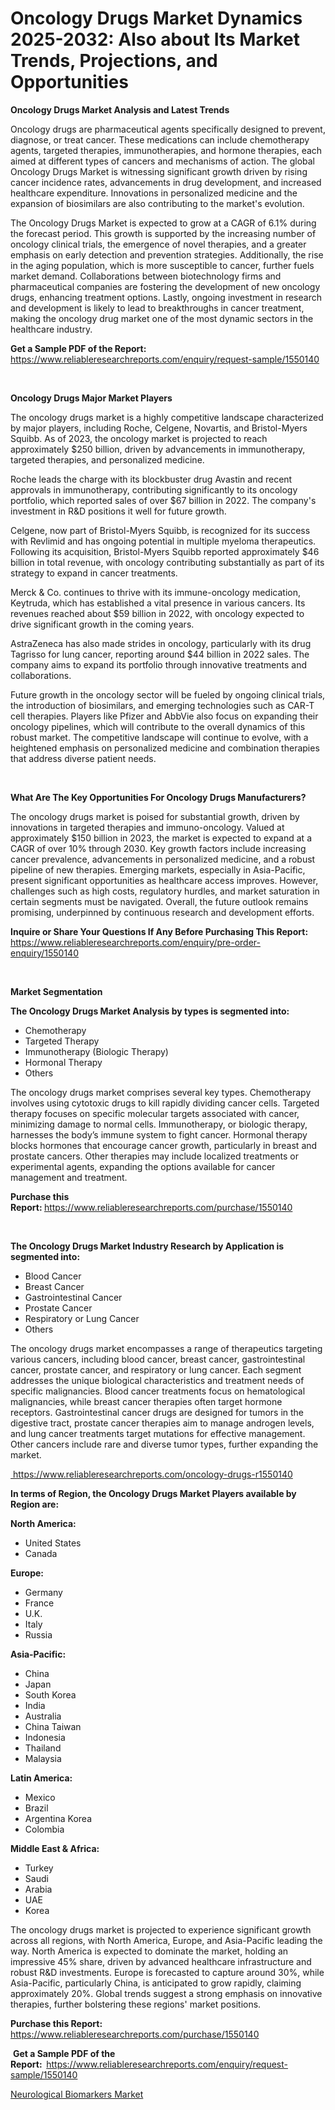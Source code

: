 <p><h1>Oncology Drugs Market Dynamics 2025-2032: Also about Its Market Trends, Projections, and Opportunities</h1></p><p><strong>Oncology Drugs Market Analysis and Latest Trends</strong></p>
<p><p>Oncology drugs are pharmaceutical agents specifically designed to prevent, diagnose, or treat cancer. These medications can include chemotherapy agents, targeted therapies, immunotherapies, and hormone therapies, each aimed at different types of cancers and mechanisms of action. The global Oncology Drugs Market is witnessing significant growth driven by rising cancer incidence rates, advancements in drug development, and increased healthcare expenditure. Innovations in personalized medicine and the expansion of biosimilars are also contributing to the market's evolution.</p><p>The Oncology Drugs Market is expected to grow at a CAGR of 6.1% during the forecast period. This growth is supported by the increasing number of oncology clinical trials, the emergence of novel therapies, and a greater emphasis on early detection and prevention strategies. Additionally, the rise in the aging population, which is more susceptible to cancer, further fuels market demand. Collaborations between biotechnology firms and pharmaceutical companies are fostering the development of new oncology drugs, enhancing treatment options. Lastly, ongoing investment in research and development is likely to lead to breakthroughs in cancer treatment, making the oncology drug market one of the most dynamic sectors in the healthcare industry.</p></p>
<p><strong>Get a Sample PDF of the Report:&nbsp;</strong> <a href="https://www.reliableresearchreports.com/enquiry/request-sample/1550140?utm_campaign=3257&utm_medium=2&utm_source=Github&utm_content=ia&utm_term=08032025&utm_id=oncology-drugs">https://www.reliableresearchreports.com/enquiry/request-sample/1550140</a></p>
<p>&nbsp;</p>
<p><strong>Oncology Drugs Major Market Players</strong></p>
<p><p>The oncology drugs market is a highly competitive landscape characterized by major players, including Roche, Celgene, Novartis, and Bristol-Myers Squibb. As of 2023, the oncology market is projected to reach approximately $250 billion, driven by advancements in immunotherapy, targeted therapies, and personalized medicine.</p><p>Roche leads the charge with its blockbuster drug Avastin and recent approvals in immunotherapy, contributing significantly to its oncology portfolio, which reported sales of over $67 billion in 2022. The company's investment in R&D positions it well for future growth.</p><p>Celgene, now part of Bristol-Myers Squibb, is recognized for its success with Revlimid and has ongoing potential in multiple myeloma therapeutics. Following its acquisition, Bristol-Myers Squibb reported approximately $46 billion in total revenue, with oncology contributing substantially as part of its strategy to expand in cancer treatments.</p><p>Merck & Co. continues to thrive with its immune-oncology medication, Keytruda, which has established a vital presence in various cancers. Its revenues reached about $59 billion in 2022, with oncology expected to drive significant growth in the coming years.</p><p>AstraZeneca has also made strides in oncology, particularly with its drug Tagrisso for lung cancer, reporting around $44 billion in 2022 sales. The company aims to expand its portfolio through innovative treatments and collaborations.</p><p>Future growth in the oncology sector will be fueled by ongoing clinical trials, the introduction of biosimilars, and emerging technologies such as CAR-T cell therapies. Players like Pfizer and AbbVie also focus on expanding their oncology pipelines, which will contribute to the overall dynamics of this robust market. The competitive landscape will continue to evolve, with a heightened emphasis on personalized medicine and combination therapies that address diverse patient needs.</p></p>
<p>&nbsp;</p>
<p><strong>What Are The Key Opportunities For Oncology Drugs Manufacturers?</strong></p>
<p><p>The oncology drugs market is poised for substantial growth, driven by innovations in targeted therapies and immuno-oncology. Valued at approximately $150 billion in 2023, the market is expected to expand at a CAGR of over 10% through 2030. Key growth factors include increasing cancer prevalence, advancements in personalized medicine, and a robust pipeline of new therapies. Emerging markets, especially in Asia-Pacific, present significant opportunities as healthcare access improves. However, challenges such as high costs, regulatory hurdles, and market saturation in certain segments must be navigated. Overall, the future outlook remains promising, underpinned by continuous research and development efforts.</p></p>
<p><strong>Inquire or Share Your Questions If Any Before Purchasing This Report:</strong> <a href="https://www.reliableresearchreports.com/enquiry/pre-order-enquiry/1550140?utm_campaign=3257&utm_medium=2&utm_source=Github&utm_content=ia&utm_term=08032025&utm_id=oncology-drugs">https://www.reliableresearchreports.com/enquiry/pre-order-enquiry/1550140</a></p>
<p>&nbsp;</p>
<p><strong>Market Segmentation</strong></p>
<p><strong>The Oncology Drugs Market Analysis by types is segmented into:</strong></p>
<p><ul><li>Chemotherapy</li><li>Targeted Therapy</li><li>Immunotherapy (Biologic Therapy)</li><li>Hormonal Therapy</li><li>Others</li></ul></p>
<p><p>The oncology drugs market comprises several key types. Chemotherapy involves using cytotoxic drugs to kill rapidly dividing cancer cells. Targeted therapy focuses on specific molecular targets associated with cancer, minimizing damage to normal cells. Immunotherapy, or biologic therapy, harnesses the body’s immune system to fight cancer. Hormonal therapy blocks hormones that encourage cancer growth, particularly in breast and prostate cancers. Other therapies may include localized treatments or experimental agents, expanding the options available for cancer management and treatment.</p></p>
<p><strong>Purchase this Report:&nbsp;</strong><a href="https://www.reliableresearchreports.com/purchase/1550140?utm_campaign=3257&utm_medium=2&utm_source=Github&utm_content=ia&utm_term=08032025&utm_id=oncology-drugs">https://www.reliableresearchreports.com/purchase/1550140</a></p>
<p>&nbsp;</p>
<p><strong>The Oncology Drugs Market Industry Research by Application is segmented into:</strong></p>
<p><ul><li>Blood Cancer</li><li>Breast Cancer</li><li>Gastrointestinal Cancer</li><li>Prostate Cancer</li><li>Respiratory or Lung Cancer</li><li>Others</li></ul></p>
<p><p>The oncology drugs market encompasses a range of therapeutics targeting various cancers, including blood cancer, breast cancer, gastrointestinal cancer, prostate cancer, and respiratory or lung cancer. Each segment addresses the unique biological characteristics and treatment needs of specific malignancies. Blood cancer treatments focus on hematological malignancies, while breast cancer therapies often target hormone receptors. Gastrointestinal cancer drugs are designed for tumors in the digestive tract, prostate cancer therapies aim to manage androgen levels, and lung cancer treatments target mutations for effective management. Other cancers include rare and diverse tumor types, further expanding the market.</p></p>
<p><a href="https://www.reliableresearchreports.com/oncology-drugs-r1550140?utm_campaign=3257&utm_medium=2&utm_source=Github&utm_content=ia&utm_term=08032025&utm_id=oncology-drugs">&nbsp;https://www.reliableresearchreports.com/oncology-drugs-r1550140</a></p>
<p><strong>In terms of Region, the Oncology Drugs Market Players available by Region are:</strong></p>
<p>
    <p> <strong> North America: </strong>
        <ul>
            <li>United States</li>
            <li>Canada</li>
        </ul>
        </p> 
    <p> <strong> Europe: </strong>
        <ul>
            <li>Germany</li>
            <li>France</li>
            <li>U.K.</li>
            <li>Italy</li>
            <li>Russia</li>
        </ul>
        </p> 
    <p> <strong> Asia-Pacific: </strong>
        <ul>
            <li>China</li>
            <li>Japan</li>
            <li>South Korea</li>
            <li>India</li>
            <li>Australia</li>
            <li>China Taiwan</li>
            <li>Indonesia</li>
            <li>Thailand</li>
            <li>Malaysia</li>
        </ul>
        </p> 
    <p> <strong> Latin America: </strong>
        <ul>
            <li>Mexico</li>
            <li>Brazil</li>
            <li>Argentina Korea</li>
            <li>Colombia</li>
        </ul>
        </p> 
    <p> <strong> Middle East & Africa: </strong>
        <ul>
            <li>Turkey</li>
            <li>Saudi</li>
            <li>Arabia</li>
            <li>UAE</li>
            <li>Korea</li>
        </ul>
    </p>
    </p>
<p><p>The oncology drugs market is projected to experience significant growth across all regions, with North America, Europe, and Asia-Pacific leading the way. North America is expected to dominate the market, holding an impressive 45% share, driven by advanced healthcare infrastructure and robust R&D investments. Europe is forecasted to capture around 30%, while Asia-Pacific, particularly China, is anticipated to grow rapidly, claiming approximately 20%. Global trends suggest a strong emphasis on innovative therapies, further bolstering these regions' market positions.</p></p>
<p><strong>Purchase this Report: </strong><a href="https://www.reliableresearchreports.com/purchase/1550140?utm_campaign=3257&utm_medium=2&utm_source=Github&utm_content=ia&utm_term=08032025&utm_id=oncology-drugs">https://www.reliableresearchreports.com/purchase/1550140</a></p>
<p>&nbsp;<strong>Get a Sample PDF of the Report:&nbsp;&nbsp;</strong><a href="https://www.reliableresearchreports.com/enquiry/request-sample/1550140?utm_campaign=3257&utm_medium=2&utm_source=Github&utm_content=ia&utm_term=08032025&utm_id=oncology-drugs">https://www.reliableresearchreports.com/enquiry/request-sample/1550140</a></p>
<p><strong></strong></p>
<p><p><a href="https://github.com/guleealhani/Market-Research-Report-List-1/blob/main/neurological-biomarkers-market.md?utm_campaign=3257&utm_medium=2&utm_source=Github&utm_content=ia&utm_term=08032025&utm_id=oncology-drugs">Neurological Biomarkers Market</a></p></p>